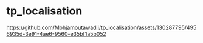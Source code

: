 # tp_localisation


https://github.com/Mohjamoutawadii/tp_localisation/assets/130287795/4956935d-3e91-4ae6-9560-e35bf1a5b052

